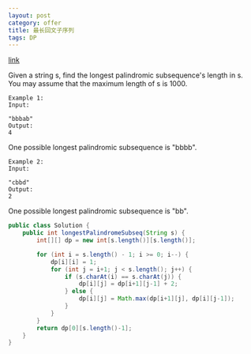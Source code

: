 ```yaml
---
layout: post
category: offer
title: 最长回文子序列
tags: DP
---
```


[link](https://leetcode.com/problems/longest-palindromic-subsequence/description/)

Given a string s, find the longest palindromic subsequence's length in s. You may assume that the maximum length of s is 1000.

    Example 1:
    Input:

    "bbbab"
    Output:
    4

One possible longest palindromic subsequence is "bbbb".

    Example 2:
    Input:

    "cbbd"
    Output:
    2

One possible longest palindromic subsequence is "bb".

```java
public class Solution {
    public int longestPalindromeSubseq(String s) {
        int[][] dp = new int[s.length()][s.length()];

        for (int i = s.length() - 1; i >= 0; i--) {
            dp[i][i] = 1;
            for (int j = i+1; j < s.length(); j++) {
                if (s.charAt(i) == s.charAt(j)) {
                    dp[i][j] = dp[i+1][j-1] + 2;
                } else {
                    dp[i][j] = Math.max(dp[i+1][j], dp[i][j-1]);
                }
            }
        }
        return dp[0][s.length()-1];
    }
}
```

